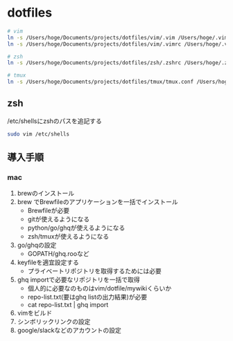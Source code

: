 dotfiles
========


```sh
# vim
ln -s /Users/hoge/Documents/projects/dotfiles/vim/.vim /Users/hoge/.vim
ln -s /Users/hoge/Documents/projects/dotfiles/vim/.vimrc /Users/hoge/.vimrc

# zsh
ln -s /Users/hoge/Documents/projects/dotfiles/zsh/.zshrc /Users/hoge/.zshrc

# tmux
ln -s /Users/hoge/Documents/projects/dotfiles/tmux/tmux.conf /Users/hoge/tmux.conf
```


## zsh

/etc/shellsにzshのパスを追記する

```sh
sudo vim /etc/shells
```


## 導入手順

### mac

1. brewのインストール
2. brew でBrewfileのアプリケーションを一括でインストール
    * Brewfileが必要
    * gitが使えるようになる
    * python/go/ghqが使えるようになる
    * zsh/tmuxが使えるようになる
3. go/ghqの設定
    * GOPATH/ghq.rooなど
4. keyfileを適宜設定する
    * プライベートリポジトリを取得するためには必要
5. ghq importで必要なリポジトリを一括で取得
    * 個人的に必要なのものはvim/dotfile/mywikiくらいか
    * repo-list.txt(要はghq listの出力結果)が必要
    * cat repo-list.txt | ghq import
6. vimをビルド
7. シンボリックリンクの設定
8. google/slackなどのアカウントの設定

